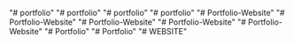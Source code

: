 "# portfolio" 
"# portfolio" 
"# portfolio" 
"# portfolio" 
"# Portfolio-Website" 
"# Portfolio-Website" 
"# Portfolio-Website" 
"# Portfolio-Website" 
"# Portfolio-Website" 
"# Portfolio" 
"# Portfolio" 
"# WEBSITE" 
